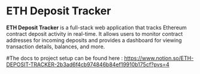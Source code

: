 # ETH Deposit Tracker

**ETH Deposit Tracker** is a full-stack web application that tracks Ethereum contract deposit activity in real-time. It allows users to monitor contract addresses for incoming deposits and provides a dashboard for viewing transaction details, balances, and more.

#The docs to project setup can be found here : https://www.notion.so/ETH-DEPOSIT-TRACKER-2b3ad6f4cb974846b84ef19910b175cf?pvs=4 
